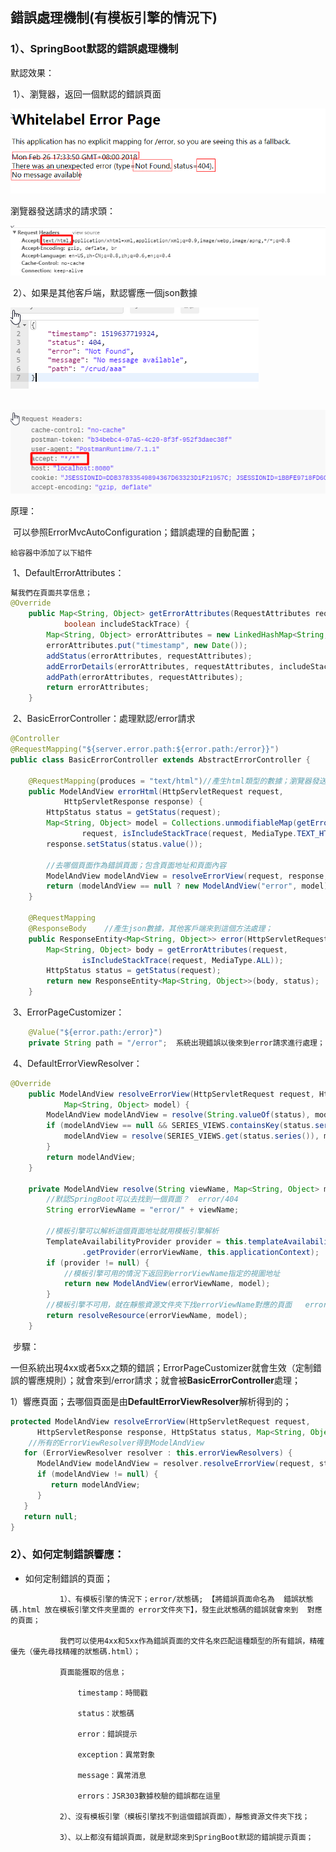 ## 錯誤處理機制(有模板引擎的情況下)

### 1）、SpringBoot默認的錯誤處理機制

默認效果：

​		1）、瀏覽器，返回一個默認的錯誤頁面

![](images/搜狗截图20180226173408.png)

  瀏覽器發送請求的請求頭：

![](images/搜狗截图20180226180347.png)

​		2）、如果是其他客戶端，默認響應一個json數據

![](images/搜狗截图20180226173527.png)

​		![](images/搜狗截图20180226180504.png)

原理：

​	可以參照ErrorMvcAutoConfiguration；錯誤處理的自動配置；

  	給容器中添加了以下組件

​	1、DefaultErrorAttributes：

```java
幫我們在頁面共享信息；
@Override
	public Map<String, Object> getErrorAttributes(RequestAttributes requestAttributes,
			boolean includeStackTrace) {
		Map<String, Object> errorAttributes = new LinkedHashMap<String, Object>();
		errorAttributes.put("timestamp", new Date());
		addStatus(errorAttributes, requestAttributes);
		addErrorDetails(errorAttributes, requestAttributes, includeStackTrace);
		addPath(errorAttributes, requestAttributes);
		return errorAttributes;
	}
```



​	2、BasicErrorController：處理默認/error請求

```java
@Controller
@RequestMapping("${server.error.path:${error.path:/error}}")
public class BasicErrorController extends AbstractErrorController {
    
    @RequestMapping(produces = "text/html")//產生html類型的數據；瀏覽器發送的請求來到這個方法處理
	public ModelAndView errorHtml(HttpServletRequest request,
			HttpServletResponse response) {
		HttpStatus status = getStatus(request);
		Map<String, Object> model = Collections.unmodifiableMap(getErrorAttributes(
				request, isIncludeStackTrace(request, MediaType.TEXT_HTML)));
		response.setStatus(status.value());
        
        //去哪個頁面作為錯誤頁面；包含頁面地址和頁面內容
		ModelAndView modelAndView = resolveErrorView(request, response, status, model);
		return (modelAndView == null ? new ModelAndView("error", model) : modelAndView);
	}

	@RequestMapping
	@ResponseBody    //產生json數據，其他客戶端來到這個方法處理；
	public ResponseEntity<Map<String, Object>> error(HttpServletRequest request) {
		Map<String, Object> body = getErrorAttributes(request,
				isIncludeStackTrace(request, MediaType.ALL));
		HttpStatus status = getStatus(request);
		return new ResponseEntity<Map<String, Object>>(body, status);
	}
```



​	3、ErrorPageCustomizer：

```java
	@Value("${error.path:/error}")
	private String path = "/error";  系統出現錯誤以後來到error請求進行處理；（web.xml注冊的錯誤頁面規則）
```



​	4、DefaultErrorViewResolver：

```java
@Override
	public ModelAndView resolveErrorView(HttpServletRequest request, HttpStatus status,
			Map<String, Object> model) {
		ModelAndView modelAndView = resolve(String.valueOf(status), model);
		if (modelAndView == null && SERIES_VIEWS.containsKey(status.series())) {
			modelAndView = resolve(SERIES_VIEWS.get(status.series()), model);
		}
		return modelAndView;
	}

	private ModelAndView resolve(String viewName, Map<String, Object> model) {
        //默認SpringBoot可以去找到一個頁面？  error/404
		String errorViewName = "error/" + viewName;
        
        //模板引擎可以解析這個頁面地址就用模板引擎解析
		TemplateAvailabilityProvider provider = this.templateAvailabilityProviders
				.getProvider(errorViewName, this.applicationContext);
		if (provider != null) {
            //模板引擎可用的情況下返回到errorViewName指定的視圖地址
			return new ModelAndView(errorViewName, model);
		}
        //模板引擎不可用，就在靜態資源文件夾下找errorViewName對應的頁面   error/404.html
		return resolveResource(errorViewName, model);
	}
```



​	步驟：

​		一但系統出現4xx或者5xx之類的錯誤；ErrorPageCustomizer就會生效（定制錯誤的響應規則）；就會來到/error請求；就會被**BasicErrorController**處理；

​		1）響應頁面；去哪個頁面是由**DefaultErrorViewResolver**解析得到的；

```java
protected ModelAndView resolveErrorView(HttpServletRequest request,
      HttpServletResponse response, HttpStatus status, Map<String, Object> model) {
    //所有的ErrorViewResolver得到ModelAndView
   for (ErrorViewResolver resolver : this.errorViewResolvers) {
      ModelAndView modelAndView = resolver.resolveErrorView(request, status, model);
      if (modelAndView != null) {
         return modelAndView;
      }
   }
   return null;
}
```
### 2）、如何定制錯誤響應：
- 如何定制錯誤的頁面；  
```
​			1）、有模板引擎的情況下；error/狀態碼; 【將錯誤頁面命名為  錯誤狀態碼.html 放在模板引擎文件夾里面的 error文件夾下】，發生此狀態碼的錯誤就會來到  對應的頁面；

​			我們可以使用4xx和5xx作為錯誤頁面的文件名來匹配這種類型的所有錯誤，精確優先（優先尋找精確的狀態碼.html）；		

​			頁面能獲取的信息；

​				timestamp：時間戳

​				status：狀態碼

​				error：錯誤提示

​				exception：異常對象

​				message：異常消息

​				errors：JSR303數據校驗的錯誤都在這里

​			2）、沒有模板引擎（模板引擎找不到這個錯誤頁面），靜態資源文件夾下找；

​			3）、以上都沒有錯誤頁面，就是默認來到SpringBoot默認的錯誤提示頁面；
```
​			